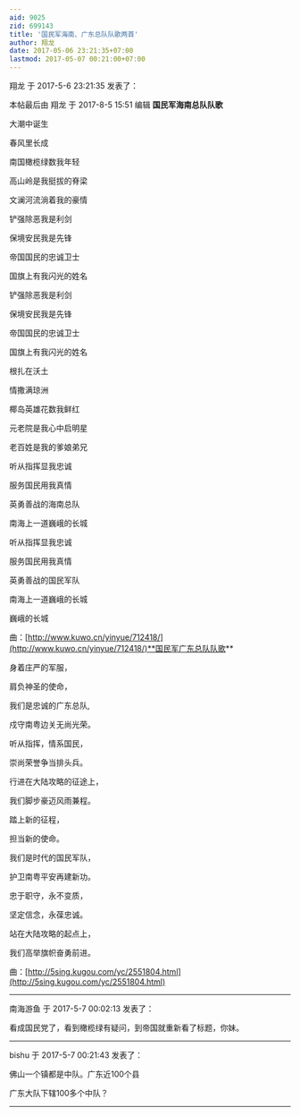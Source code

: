 ```yaml
---
aid: 9025
zid: 699143
title: '国民军海南、广东总队队歌两首'
author: 翔龙
date: 2017-05-06 23:21:35+07:00
lastmod: 2017-05-07 00:21:00+07:00
---
```


翔龙 于 2017-5-6 23:21:35 发表了：

本帖最后由 翔龙 于 2017-8-5 15:51 编辑 **国民军海南总队队歌**

大潮中诞生

春风里长成

南国橄榄绿数我年轻

高山岭是我挺拔的脊梁

文澜河流淌着我的豪情

铲强除恶我是利剑

保境安民我是先锋

帝国国民的忠诚卫士

国旗上有我闪光的姓名

铲强除恶我是利剑

保境安民我是先锋

帝国国民的忠诚卫士

国旗上有我闪光的姓名

根扎在沃土

情撒满琼洲

椰岛英雄花数我鲜红

元老院是我心中启明星

老百姓是我的爹娘弟兄

听从指挥显我忠诚

服务国民用我真情

英勇善战的海南总队

南海上一道巍峨的长城

听从指挥显我忠诚

服务国民用我真情

英勇善战的国民军队

南海上一道巍峨的长城

巍峨的长城

曲：[http://www.kuwo.cn/yinyue/712418/](http://www.kuwo.cn/yinyue/712418/)**国民军广东总队队歌**

身着庄严的军服，

肩负神圣的使命，

我们是忠诚的广东总队,

戍守南粤边关无尚光荣。

听从指挥，情系国民，

崇尚荣誉争当排头兵。

行进在大陆攻略的征途上，

我们脚步豪迈风雨兼程。　　　　　　　　　　　　　

踏上新的征程，

担当新的使命。

我们是时代的国民军队，

护卫南粤平安再建新功。

忠于职守，永不变质，

坚定信念，永葆忠诚。

站在大陆攻略的起点上，

我们高举旗帜奋勇前进。

曲：[http://5sing.kugou.com/yc/2551804.html](http://5sing.kugou.com/yc/2551804.html)

---------

南海游鱼 于 2017-5-7 00:02:13 发表了：

看成国民党了，看到橄榄绿有疑问，到帝国就重新看了标题，你妹。

---------

bishu 于 2017-5-7 00:21:43 发表了：

佛山一个镇都是中队。广东近100个县

广东大队下辖100多个中队？

---------

